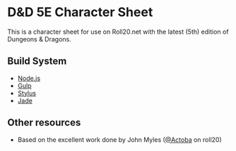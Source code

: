D&D 5E Character Sheet
======================

This is a character sheet for use on Roll20.net with the latest (5th) edition of Dungeons & Dragons.

Build System
------------

-	[Node.js](http://nodejs.org/)
-	[Gulp](http://gulpjs.com/)
-	[Stylus](http://learnboost.github.io/stylus/)
-	[Jade](http://jade-lang.com/)

Other resources
---------------

-	Based on the excellent work done by John Myles ([@Actoba](https://app.roll20.net/users/427494/actoba) on roll20)
